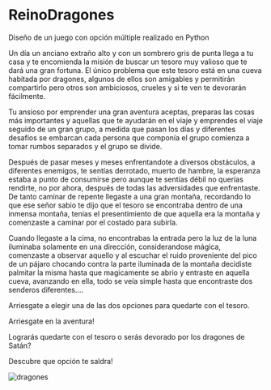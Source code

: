# ReinoDragones

Diseño de un juego con opción múltiple realizado en Python

Un día un anciano extraño alto y con un sombrero gris de punta llega a tu casa y te encomienda la misión de buscar un tesoro muy valioso que te dará una gran fortuna. El único problema que este tesoro está en una cueva habitada por dragones, algunos de ellos son amigables y permitirán compartirlo pero otros son ambiciosos, crueles y si te ven te devorarán fácilmente. 

Tu ansioso por emprender una gran aventura aceptas, preparas las cosas más importantes y aquellas que te ayudarán en el viaje y emprendes el viaje seguido de un gran grupo, a medida que pasan los días y diferentes desafios se embarcan cada persona que componía el grupo comienza a tomar rumbos separados y el grupo se divide. 

Después de pasar meses y meses enfrentandote a diversos obstáculos, a diferentes enemigos, te sentías derrotado, muerto de hambre, la esperanza estaba a punto de consumirse pero aunque te sentías débil no querías rendirte, no por ahora, después de todas las adversidades que enfrentaste. De tanto caminar de repente llegaste a una gran montaña, recordando lo que ese señor sabio te dijo que el tesoro se encontraba dentro de una inmensa montaña, tenías el presentimiento de que aquella era la montaña y comenzaste a caminar por el costado para subirla. 

Cuando llegaste a la cima, no encontrabas la entrada pero la luz de la luna iluminaba solamente en una dirección, considerandose mágica, comenzaste a observar aquello y al escuchar el ruido proveniente del pico de un pájaro chocando contra la parte iluminada de la montaña decidiste palmitar la misma hasta que magicamente se abrio y entraste en aquella cueva, avanzando en ella, todo se veía simple hasta que encontraste dos senderos diferentes.... 

Arriesgate a elegir una de las dos opciones para quedarte con el tesoro. 

Arriesgate en la aventura!

Lograrás quedarte con el tesoro o serás devorado por los dragones de Satán?

Descubre que opción te saldra!


![dragones](https://user-images.githubusercontent.com/103209971/190930323-a9dbe54f-cc31-4de5-a9b7-450d4f0f0285.jpg)

